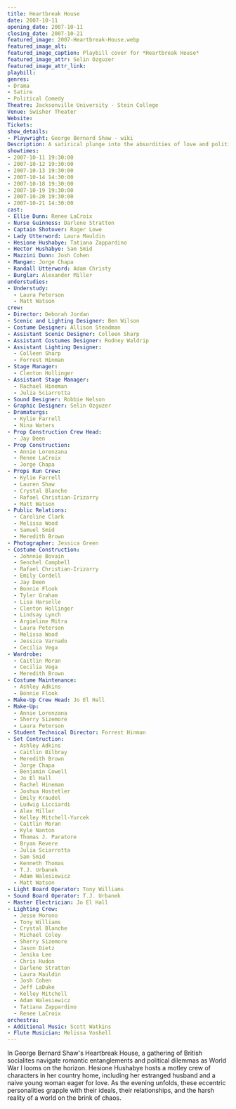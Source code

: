 ```yaml
---
title: Heartbreak House
date: 2007-10-11
opening_date: 2007-10-11
closing_date: 2007-10-21
featured_image: 2007-Heartbreak-House.webp
featured_image_alt: 
featured_image_caption: Playbill cover for *Heartbreak House*
featured_image_attr: Selin Ozguzer
featured_image_attr_link: 
playbill:
genres:
- Drama
- Satire
- Political Comedy
Theatre: Jacksonville University - Stein College
Venue: Swisher Theater
Website: 
Tickets: 
show_details: 
- Playwright: George Bernard Shaw - wiki
Description: A satirical plunge into the absurdities of love and politics, set against the backdrop of impending doom.
showtimes:
- 2007-10-11 19:30:00
- 2007-10-12 19:30:00
- 2007-10-13 19:30:00
- 2007-10-14 14:30:00
- 2007-10-18 19:30:00
- 2007-10-19 19:30:00
- 2007-10-20 19:30:00
- 2007-10-21 14:30:00
cast:
- Ellie Dunn: Renee LaCroix
- Nurse Guinness: Darlene Stratton
- Captain Shotover: Roger Lowe
- Lady Utterword: Laura Mauldin
- Hesione Hushabye: Tatiana Zappardino
- Hector Hushabye: Sam Smid
- Mazzini Dunn: Josh Cohen
- Mangan: Jorge Chapa
- Randall Utterword: Adam Christy
- Burglar: Alexander Miller
understudies:
- Understudy: 
  - Laura Peterson
  - Matt Watson
crew:
- Director: Deborah Jordan
- Scenic and Lighting Designer: Ben Wilson
- Costume Designer: Allison Steadman
- Assistant Scenic Designer: Colleen Sharp
- Assistant Costumes Designer: Rodney Waldrip
- Assistant Lighting Designer: 
  - Colleen Sharp
  - Forrest Hinman
- Stage Manager: 
  - Clenton Hollinger
- Assistant Stage Manager:
  - Rachael Hineman
  - Julia Sciarrotta
- Sound Designer: Robbie Nelson
- Graphic Designer: Selin Ozguzer
- Dramaturgs: 
  - Kylie Farrell
  - Nina Waters
- Prop Construction Crew Head: 
  - Jay Deen 
- Prop Construction: 
  - Annie Lorenzana
  - Renee LaCroix
  - Jorge Chapa
- Props Run Crew:
  - Kylie Farrell
  - Lauren Shaw
  - Crystal Blanche
  - Rafael Christian-Irizarry
  - Matt Watson
- Public Relations:
  - Caroline Clark
  - Melissa Wood
  - Samuel Smid
  - Meredith Brown
- Photographer: Jessica Green
- Costume Construction:
  - Johnnie Bovain
  - Senchel Campbell
  - Rafael Christian-Irizarry
  - Emily Cordell
  - Jay Deen
  - Bonnie Flook
  - Tyler Graham
  - Lisa Harselle
  - Clenton Hollinger
  - Lindsay Lynch
  - Argieline Mitra
  - Laura Peterson
  - Melissa Wood
  - Jessica Varnado
  - Cecilia Vega
- Wardrobe:
  - Caitlin Moran
  - Cecilia Vega
  - Meredith Brown
- Costume Maintenance:
  - Ashley Adkins
  - Bonnie Flook
- Make-Up Crew Head: Jo El Hall
- Make-Up:
  - Annie Lorenzana
  - Sherry Sizemore
  - Laura Peterson
- Student Technical Director: Forrest Hinman
- Set Contruction:
  - Ashley Adkins
  - Caitlin Bilbray
  - Meredith Brown
  - Jorge Chapa
  - Benjamin Cowell
  - Jo El Hall
  - Rachel Hineman
  - Joshua Hostetler
  - Emily Kraudel
  - Ludwig Licciardi
  - Alex Miller
  - Kelley Mitchell-Yurcek
  - Caitlin Moran
  - Kyle Nanton
  - Thomas J. Paratore
  - Bryan Revere
  - Julia Sciarrotta
  - Sam Smid
  - Kenneth Thomas
  - T.J. Urbanek
  - Adam Walesiewicz
  - Matt Watson
- Light Board Operator: Tony Williams
- Sound Board Operator: T.J. Urbanek
- Master Electrician: Jo El Hall
- Lighting Crew: 
  - Jesse Moreno
  - Tony Williams
  - Crystal Blanche
  - Michael Coley
  - Sherry Sizemore
  - Jason Dietz
  - Jenika Lee
  - Chris Hudon
  - Darlene Stratton
  - Laura Mauldin
  - Josh Cohen
  - Jeff LaDuke
  - Kelley Mitchell
  - Adam Walesiewicz
  - Tatiana Zappardino
  - Renee LaCroix
orchestra:
- Additional Music: Scott Watkins
- Flute Musician: Melissa Voshell
---
```

In George Bernard Shaw's Heartbreak House, a gathering of British socialites navigate romantic entanglements and political dilemmas as World War I looms on the horizon. Hesione Hushabye hosts a motley crew of characters in her country home, including her estranged husband and a naive young woman eager for love. As the evening unfolds, these eccentric personalities grapple with their ideals, their relationships, and the harsh reality of a world on the brink of chaos.